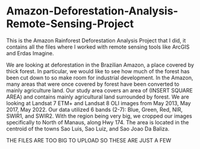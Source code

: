 # Amazon-Deforestation-Analysis-Remote-Sensing-Project
This is the Amazon Rainforest Deforestation Analysis Project that I did, it contains all the files where I worked with remote sensing tools like ArcGIS and Erdas Imagine. 



We are looking at deforestation in the Brazilian Amazon, a place covered by thick forest. In particular, we would like to see how much of the forest has been cut down to so make room for industrial development. In the Amazon, many areas that were once covered by forest have been converted to mainly agriculture land. Our study area covers an area of (INSERT SQUARE AREA) and contains mainly agricultural land surrounded by forest. We are looking at Landsat 7 ETM+ and Landsat 8 OLI images from May 2013, May 2017, May 2022. Our data utilized 6 bands (2-7): Blue, Green, Red, NIR, SWIR1, and SWIR2. With the region being very big, we cropped our images specifically to North of Manaus, along Hwy 174. The area is located in the centroid of the towns Sao Luis, Sao Luiz, and Sao Joao Da Baliza. 


THE FILES ARE TOO BIG TO UPLOAD SO THESE ARE JUST A FEW
